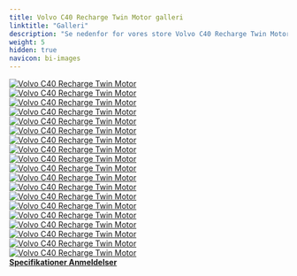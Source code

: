 ```yaml
---
title: Volvo C40 Recharge Twin Motor galleri
linktitle: "Galleri"
description: "Se nedenfor for vores store Volvo C40 Recharge Twin Motor billedgalleri. Klik på billederne for versioner i høj opløsning."
weight: 5
hidden: true
navicon: bi-images
---
```

<!-- markdownlint-disable MD033 -->
<div class="row" id ="my-gallery">
	<div class="pswp-grid-item col-6 col-md-4">
		<a href="https://media.evkx.net/multimedia/models/volvo/c40/C40_recharge_twin_motor/charging_1.jpg"
data-pswp-src="https://media.evkx.net/multimedia/models/volvo/c40/C40_recharge_twin_motor/charging_1.jpg"
data-pswp-width="3000"
data-pswp-height="2000" 
target="_blank">
			<img src="https://media.evkx.net/multimedia/models/volvo/c40/C40_recharge_twin_motor/charging_1_xst.jpg" alt="Volvo C40 Recharge Twin Motor" class="img-fluid " />
		</a>
	</div>
	<div class="pswp-grid-item col-6 col-md-4">
		<a href="https://media.evkx.net/multimedia/models/volvo/c40/C40_recharge_twin_motor/exterior_1.jpg"
data-pswp-src="https://media.evkx.net/multimedia/models/volvo/c40/C40_recharge_twin_motor/exterior_1.jpg"
data-pswp-width="3000"
data-pswp-height="2000" 
target="_blank">
			<img src="https://media.evkx.net/multimedia/models/volvo/c40/C40_recharge_twin_motor/exterior_1_xst.jpg" alt="Volvo C40 Recharge Twin Motor" class="img-fluid " />
		</a>
	</div>
	<div class="pswp-grid-item col-6 col-md-4">
		<a href="https://media.evkx.net/multimedia/models/volvo/c40/C40_recharge_twin_motor/exterior_2.jpg"
data-pswp-src="https://media.evkx.net/multimedia/models/volvo/c40/C40_recharge_twin_motor/exterior_2.jpg"
data-pswp-width="3000"
data-pswp-height="2000" 
target="_blank">
			<img src="https://media.evkx.net/multimedia/models/volvo/c40/C40_recharge_twin_motor/exterior_2_xst.jpg" alt="Volvo C40 Recharge Twin Motor" class="img-fluid " />
		</a>
	</div>
	<div class="pswp-grid-item col-6 col-md-4">
		<a href="https://media.evkx.net/multimedia/models/volvo/c40/C40_recharge_twin_motor/exterior_3.jpg"
data-pswp-src="https://media.evkx.net/multimedia/models/volvo/c40/C40_recharge_twin_motor/exterior_3.jpg"
data-pswp-width="3000"
data-pswp-height="2250" 
target="_blank">
			<img src="https://media.evkx.net/multimedia/models/volvo/c40/C40_recharge_twin_motor/exterior_3_xst.jpg" alt="Volvo C40 Recharge Twin Motor" class="img-fluid " />
		</a>
	</div>
	<div class="pswp-grid-item col-6 col-md-4">
		<a href="https://media.evkx.net/multimedia/models/volvo/c40/C40_recharge_twin_motor/exterior_4.jpg"
data-pswp-src="https://media.evkx.net/multimedia/models/volvo/c40/C40_recharge_twin_motor/exterior_4.jpg"
data-pswp-width="3000"
data-pswp-height="2000" 
target="_blank">
			<img src="https://media.evkx.net/multimedia/models/volvo/c40/C40_recharge_twin_motor/exterior_4_xst.jpg" alt="Volvo C40 Recharge Twin Motor" class="img-fluid " />
		</a>
	</div>
	<div class="pswp-grid-item col-6 col-md-4">
		<a href="https://media.evkx.net/multimedia/models/volvo/c40/C40_recharge_twin_motor/exterior_5.jpg"
data-pswp-src="https://media.evkx.net/multimedia/models/volvo/c40/C40_recharge_twin_motor/exterior_5.jpg"
data-pswp-width="3000"
data-pswp-height="2000" 
target="_blank">
			<img src="https://media.evkx.net/multimedia/models/volvo/c40/C40_recharge_twin_motor/exterior_5_xst.jpg" alt="Volvo C40 Recharge Twin Motor" class="img-fluid " />
		</a>
	</div>
	<div class="pswp-grid-item col-6 col-md-4">
		<a href="https://media.evkx.net/multimedia/models/volvo/c40/C40_recharge_twin_motor/frontseats_1.jpg"
data-pswp-src="https://media.evkx.net/multimedia/models/volvo/c40/C40_recharge_twin_motor/frontseats_1.jpg"
data-pswp-width="3000"
data-pswp-height="2000" 
target="_blank">
			<img src="https://media.evkx.net/multimedia/models/volvo/c40/C40_recharge_twin_motor/frontseats_1_xst.jpg" alt="Volvo C40 Recharge Twin Motor" class="img-fluid " />
		</a>
	</div>
	<div class="pswp-grid-item col-6 col-md-4">
		<a href="https://media.evkx.net/multimedia/models/volvo/c40/C40_recharge_twin_motor/frontseats_2.jpg"
data-pswp-src="https://media.evkx.net/multimedia/models/volvo/c40/C40_recharge_twin_motor/frontseats_2.jpg"
data-pswp-width="3000"
data-pswp-height="2000" 
target="_blank">
			<img src="https://media.evkx.net/multimedia/models/volvo/c40/C40_recharge_twin_motor/frontseats_2_xst.jpg" alt="Volvo C40 Recharge Twin Motor" class="img-fluid " />
		</a>
	</div>
	<div class="pswp-grid-item col-6 col-md-4">
		<a href="https://media.evkx.net/multimedia/models/volvo/c40/C40_recharge_twin_motor/frunk_1.jpg"
data-pswp-src="https://media.evkx.net/multimedia/models/volvo/c40/C40_recharge_twin_motor/frunk_1.jpg"
data-pswp-width="3000"
data-pswp-height="2000" 
target="_blank">
			<img src="https://media.evkx.net/multimedia/models/volvo/c40/C40_recharge_twin_motor/frunk_1_xst.jpg" alt="Volvo C40 Recharge Twin Motor" class="img-fluid " />
		</a>
	</div>
	<div class="pswp-grid-item col-6 col-md-4">
		<a href="https://media.evkx.net/multimedia/models/volvo/c40/C40_recharge_twin_motor/headlights_1.jpg"
data-pswp-src="https://media.evkx.net/multimedia/models/volvo/c40/C40_recharge_twin_motor/headlights_1.jpg"
data-pswp-width="3000"
data-pswp-height="2000" 
target="_blank">
			<img src="https://media.evkx.net/multimedia/models/volvo/c40/C40_recharge_twin_motor/headlights_1_xst.jpg" alt="Volvo C40 Recharge Twin Motor" class="img-fluid " />
		</a>
	</div>
	<div class="pswp-grid-item col-6 col-md-4">
		<a href="https://media.evkx.net/multimedia/models/volvo/c40/C40_recharge_twin_motor/main_1.jpg"
data-pswp-src="https://media.evkx.net/multimedia/models/volvo/c40/C40_recharge_twin_motor/main_1.jpg"
data-pswp-width="3000"
data-pswp-height="2000" 
target="_blank">
			<img src="https://media.evkx.net/multimedia/models/volvo/c40/C40_recharge_twin_motor/main_1_xst.jpg" alt="Volvo C40 Recharge Twin Motor" class="img-fluid " />
		</a>
	</div>
	<div class="pswp-grid-item col-6 col-md-4">
		<a href="https://media.evkx.net/multimedia/models/volvo/c40/C40_recharge_twin_motor/rearlights_1.jpg"
data-pswp-src="https://media.evkx.net/multimedia/models/volvo/c40/C40_recharge_twin_motor/rearlights_1.jpg"
data-pswp-width="3000"
data-pswp-height="2000" 
target="_blank">
			<img src="https://media.evkx.net/multimedia/models/volvo/c40/C40_recharge_twin_motor/rearlights_1_xst.jpg" alt="Volvo C40 Recharge Twin Motor" class="img-fluid " />
		</a>
	</div>
	<div class="pswp-grid-item col-6 col-md-4">
		<a href="https://media.evkx.net/multimedia/models/volvo/c40/C40_recharge_twin_motor/screens_1.jpg"
data-pswp-src="https://media.evkx.net/multimedia/models/volvo/c40/C40_recharge_twin_motor/screens_1.jpg"
data-pswp-width="3000"
data-pswp-height="2000" 
target="_blank">
			<img src="https://media.evkx.net/multimedia/models/volvo/c40/C40_recharge_twin_motor/screens_1_xst.jpg" alt="Volvo C40 Recharge Twin Motor" class="img-fluid " />
		</a>
	</div>
	<div class="pswp-grid-item col-6 col-md-4">
		<a href="https://media.evkx.net/multimedia/models/volvo/c40/C40_recharge_twin_motor/screens_2.jpg"
data-pswp-src="https://media.evkx.net/multimedia/models/volvo/c40/C40_recharge_twin_motor/screens_2.jpg"
data-pswp-width="3000"
data-pswp-height="2000" 
target="_blank">
			<img src="https://media.evkx.net/multimedia/models/volvo/c40/C40_recharge_twin_motor/screens_2_xst.jpg" alt="Volvo C40 Recharge Twin Motor" class="img-fluid " />
		</a>
	</div>
	<div class="pswp-grid-item col-6 col-md-4">
		<a href="https://media.evkx.net/multimedia/models/volvo/c40/C40_recharge_twin_motor/screens_3.jpg"
data-pswp-src="https://media.evkx.net/multimedia/models/volvo/c40/C40_recharge_twin_motor/screens_3.jpg"
data-pswp-width="3000"
data-pswp-height="2000" 
target="_blank">
			<img src="https://media.evkx.net/multimedia/models/volvo/c40/C40_recharge_twin_motor/screens_3_xst.jpg" alt="Volvo C40 Recharge Twin Motor" class="img-fluid " />
		</a>
	</div>
	<div class="pswp-grid-item col-6 col-md-4">
		<a href="https://media.evkx.net/multimedia/models/volvo/c40/C40_recharge_twin_motor/secondrowseats_1.jpg"
data-pswp-src="https://media.evkx.net/multimedia/models/volvo/c40/C40_recharge_twin_motor/secondrowseats_1.jpg"
data-pswp-width="3000"
data-pswp-height="2000" 
target="_blank">
			<img src="https://media.evkx.net/multimedia/models/volvo/c40/C40_recharge_twin_motor/secondrowseats_1_xst.jpg" alt="Volvo C40 Recharge Twin Motor" class="img-fluid " />
		</a>
	</div>
	<div class="pswp-grid-item col-6 col-md-4">
		<a href="https://media.evkx.net/multimedia/models/volvo/c40/C40_recharge_twin_motor/trunk_1.jpg"
data-pswp-src="https://media.evkx.net/multimedia/models/volvo/c40/C40_recharge_twin_motor/trunk_1.jpg"
data-pswp-width="3000"
data-pswp-height="2000" 
target="_blank">
			<img src="https://media.evkx.net/multimedia/models/volvo/c40/C40_recharge_twin_motor/trunk_1_xst.jpg" alt="Volvo C40 Recharge Twin Motor" class="img-fluid " />
		</a>
	</div>
	<div class="pswp-grid-item col-6 col-md-4">
		<a href="https://media.evkx.net/multimedia/models/volvo/c40/C40_recharge_twin_motor/trunk_2.jpg"
data-pswp-src="https://media.evkx.net/multimedia/models/volvo/c40/C40_recharge_twin_motor/trunk_2.jpg"
data-pswp-width="3000"
data-pswp-height="2000" 
target="_blank">
			<img src="https://media.evkx.net/multimedia/models/volvo/c40/C40_recharge_twin_motor/trunk_2_xst.jpg" alt="Volvo C40 Recharge Twin Motor" class="img-fluid " />
		</a>
	</div>
	<div class="pswp-grid-item col-6 col-md-4">
		<a href="https://media.evkx.net/multimedia/models/volvo/c40/C40_recharge_twin_motor/trunk_3.jpg"
data-pswp-src="https://media.evkx.net/multimedia/models/volvo/c40/C40_recharge_twin_motor/trunk_3.jpg"
data-pswp-width="3000"
data-pswp-height="2000" 
target="_blank">
			<img src="https://media.evkx.net/multimedia/models/volvo/c40/C40_recharge_twin_motor/trunk_3_xst.jpg" alt="Volvo C40 Recharge Twin Motor" class="img-fluid " />
		</a>
	</div>
</div>
<script type="module">
  import PhotoSwipeLightbox from '/js/photoswipe-lightbox.esm.js';
    const lightbox = new PhotoSwipeLightbox({
       gallery: '#my-gallery',
        children: 'a',
        pswpModule: () => import('/js/photoswipe.esm.js')
    });
lightbox.init();
</script>
<div class="mt-3 mb-3">
<a href="../specifications/" class="text-decoration-none text-black">
<strong><i class="bi-arrow-left"></i> Specifikationer </strong>
</a>
<a href="../reviews/" class="text-decoration-none text-black float-end">
<strong>Anmeldelser <i class="bi-arrow-right"></i></strong>
</a>
</div>
